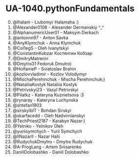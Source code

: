 # UA-1040.pythonFundamentals

0. @lhalam - Liubomyr Halamaha :)
1. @Alexander0108 - Alexander Dermanskiy ^_^
2. @AlphanumericUser01 - Maksym Derkach
3. @antonnn97 - Anton Savka
4. @AnyKlymchuk - Anna Klymchuk
5. @Col1egS - Oleh Ivanytskyi
6. @ConstantinKobzar Костянтин Кобзар
7. @DmitryMatrenin
8. @Dmytro31 Fedoruk Dmutro)
9. @HolfameP - Sviatoslav Brahin 
10. @kozlovvladimir - Kozlov Volodymyr
11. @MischaPerehinchuk - Mischa Perehinchuk;)
12. @NataliiaKostyk Nataliia Kostyk
13. @Petrivskyi23 - Vasyl Petrivskyi
14. @Pilatkz - Kateryna Kuznietsova :3
15. @rynaray - Kateryna Luchynska
16. @shtefan1903
17. @sirskyibIT - Bohdan Sirskyi
18. @skarfacedd - Oleh Nadvirnianskyi
19. @TechPriest2187 - Karabyn Nazar:)
20. @Yelniko - Yelnikov Oleh
21. @yuriisymchych - Yurii Symchych
22. @lINazarIl - Nazar Halii
23. @RudychukDmytro - Dmytro Rudychuk
24. @A-ProgLang - Artem Snisarenko
25. DaniilDolobashko - Daniil Dolobashko
